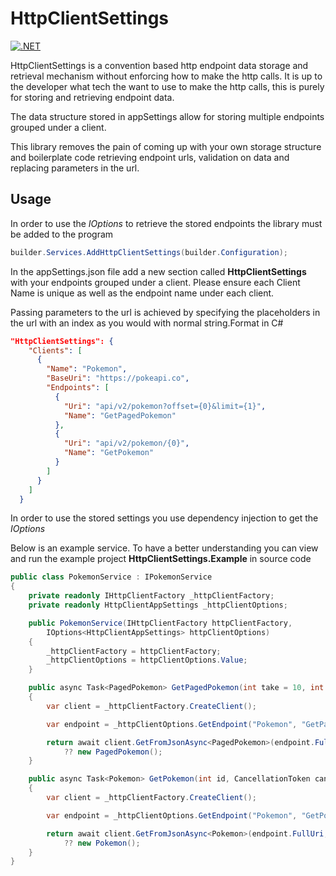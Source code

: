 # HttpClientSettings
[![.NET](https://github.com/nield/HttpClientSettings/actions/workflows/dotnet.yml/badge.svg)](https://github.com/nield/HttpClientSettings/actions/workflows/dotnet.yml)

HttpClientSettings is a convention based http endpoint data storage and retrieval mechanism without enforcing how to make the http calls. It is up to the developer what tech the want to use to make the http calls, this is purely for storing and retrieving endpoint data. 

The data structure stored in appSettings allow for storing multiple endpoints grouped under a client.

This library removes the pain of coming up with your own storage structure and boilerplate code retrieving endpoint urls, validation on data and replacing parameters in the url.

## Usage

In order to use the *IOptions<HttpClientAppSettings>* to retrieve the stored endpoints the library must be added to the program

```csharp
builder.Services.AddHttpClientSettings(builder.Configuration);
```

In the appSettings.json file add a new section called **HttpClientSettings** with your endpoints grouped under a client. Please ensure each Client Name is unique as well as the endpoint name under each client.

Passing parameters to the url is achieved by specifying the placeholders in the url with an index as you would with normal string.Format in C#

```json
"HttpClientSettings": {
    "Clients": [
      {
        "Name": "Pokemon",
        "BaseUri": "https://pokeapi.co",
        "Endpoints": [
          {
            "Uri": "api/v2/pokemon?offset={0}&limit={1}",
            "Name": "GetPagedPokemon"
          },
          {
            "Uri": "api/v2/pokemon/{0}",
            "Name": "GetPokemon"
          }
        ]
      }
    ]
  }
```

In order to use the stored settings you use dependency injection to get the *IOptions<HttpClientAppSettings>*

Below is an example service. To have a better understanding you can view and run the example project **HttpClientSettings.Example** in source code

```csharp
public class PokemonService : IPokemonService
{
    private readonly IHttpClientFactory _httpClientFactory;
    private readonly HttpClientAppSettings _httpClientOptions;

    public PokemonService(IHttpClientFactory httpClientFactory,
        IOptions<HttpClientAppSettings> httpClientOptions)
    {
        _httpClientFactory = httpClientFactory;
        _httpClientOptions = httpClientOptions.Value;
    }

    public async Task<PagedPokemon> GetPagedPokemon(int take = 10, int skip = 0, CancellationToken cancellationToken = default)
    {
        var client = _httpClientFactory.CreateClient();

        var endpoint = _httpClientOptions.GetEndpoint("Pokemon", "GetPagedPokemon", skip, take);

        return await client.GetFromJsonAsync<PagedPokemon>(endpoint.FullUri, cancellationToken)
            ?? new PagedPokemon();
    }

    public async Task<Pokemon> GetPokemon(int id, CancellationToken cancellationToken = default)
    {
        var client = _httpClientFactory.CreateClient();

        var endpoint = _httpClientOptions.GetEndpoint("Pokemon", "GetPokemon", id);        

        return await client.GetFromJsonAsync<Pokemon>(endpoint.FullUri, cancellationToken)
            ?? new Pokemon();
    }
}
```

